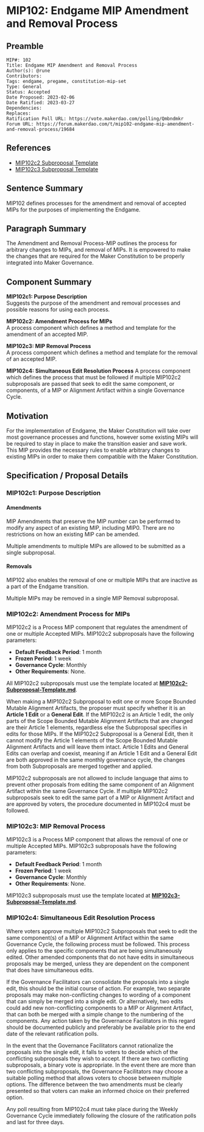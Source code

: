 # MIP102: Endgame MIP Amendment and Removal Process

## Preamble

```
MIP#: 102
Title: Endgame MIP Amendment and Removal Process
Author(s): @rune
Contributors:
Tags: endgame, pregame, constitution-mip-set
Type: General
Status: Accepted
Date Proposed: 2023-02-06
Date Ratified: 2023-03-27
Dependencies:
Replaces:
Ratification Poll URL: https://vote.makerdao.com/polling/Qmbndmkr
Forum URL: https://forum.makerdao.com/t/mip102-endgame-mip-amendment-and-removal-process/19684
```

## References

* [MIP102c2 Subproposal Template](https://github.com/makerdao/mips/blob/master/MIP102/MIP102c2-Subproposal-Template.md)
* [MIP102c3 Subproposal Template](https://github.com/makerdao/mips/blob/master/MIP102/MIP102c3-Subproposal-Template.md)

## Sentence Summary

MIP102 defines processes for the amendment and removal of accepted MIPs for the purposes of implementing the Endgame.

## Paragraph Summary

The Amendment and Removal Process-MIP outlines the process for arbitrary changes to MIPs, and removal of MIPs. It is empowered to make the changes that are required for the Maker Constitution to be properly integrated into Maker Governance.

## Component Summary

**MIP102c1: Purpose Description**  
Suggests the purpose of the amendment and removal processes and possible reasons for using each process.

**MIP102c2: Amendment Process for MIPs**  
A process component which defines a method and template for the amendment of an accepted MIP.

**MIP102c3: MIP Removal Process**  
A process component which defines a method and template for the removal of an accepted MIP.

**MIP102c4: Simultaneous Edit Resolution Process**
A process component which defines the process that must be followed if multiple MIP102c2 subproposals are passed that seek to edit the same component, or components, of a MIP or Alignment Artifact within a single Governance Cycle.

## Motivation

For the implementation of Endgame, the Maker Constitution will take over most governance processes and functions, however some existing MIPs will be required to stay in place to make the transition easier and save work. This MIP provides the necessary rules to enable arbitrary changes to existing MIPs in order to make them compatible with the Maker Constitution.

## Specification / Proposal Details

### MIP102c1: Purpose Description

#### Amendments
MIP Amendments that preserve the MIP number can be performed to modify any aspect of an existing MIP, including MIP0. There are no restrictions on how an existing MIP can be amended.

Multiple amendments to multiple MIPs are allowed to be submitted as a single subproposal.

#### Removals

MIP102 also enables the removal of one or multiple MIPs that are inactive as a part of the Endgame transition.

Multiple MIPs may be removed in a single MIP Removal subproposal.

### MIP102c2: Amendment Process for MIPs

MIP102c2 is a Process MIP component that regulates the amendment of one or multiple Accepted MIPs. MIP102c2 subproposals have the following parameters:

- **Default Feedback Period**: 1 month
- **Frozen Period**: 1 week
- **Governance Cycle**: Monthly
- **Other Requirements**: None.

All MIP102c2 subproposals must use the template located at **[MIP102c2-Subproposal-Template.md](https://github.com/makerdao/mips/blob/master/MIP102/MIP102c2-Subproposal-Template.md)**.

When making a MIP102c2 Subproposal to edit one or more Scope Bounded Mutable Alignment Artifacts, the proposer must specify whether it is an **Article 1 Edit** or a **General Edit**. If the MIP102c2 is an Article 1 edit, the only parts of the Scope Bounded Mutable Alignment Artifacts that are changed are their Article 1 elements, regardless else the Subproposal specifies in edits for those MIPs. If the MIP102c2 Subproposal is a General Edit, then it cannot modify the Article 1 elements of the Scope Bounded Mutable Alignment Artifacts and will leave them intact. Article 1 Edits and General Edits can overlap and coexist, meaning if an Article 1 Edit and a General Edit are both approved in the same monthly governance cycle, the changes from both Subproposals are merged together and applied.

MIP102c2 subproposals are not allowed to include language that aims to prevent other proposals from editing the same component of an Alignment Artifact within the same Governance Cycle. If multiple MIP102c2 subproposals seek to edit the same part of a MIP or Alignment Artifact and are approved by voters, the procedure documented in MIP102c4 must be followed.

### MIP102c3: MIP Removal Process

MIP102c3 is a Process MIP component that allows the removal of one or multiple Accepted MIPs. MIP102c3 subproposals have the following parameters:

- **Default Feedback Period**: 1 month
- **Frozen Period**: 1 week
- **Governance Cycle**: Monthly
- **Other Requirements**: None.

MIP102c3 subproposals must use the template located at **[MIP102c3-Subproposal-Template.md](https://github.com/makerdao/mips/blob/master/MIP102/MIP102c3-Subproposal-Template.md)**.

### MIP102c4: Simultaneous Edit Resolution Process

Where voters approve multiple MIP102c2 Subproposals that seek to edit the same component(s) of a MIP or Alignment Artifact within the same Governance Cycle, the following process must be followed. This process only applies to the specific components that are being simultaneously edited. Other amended components that do not have edits in simultaneous proposals may be merged, unless they are dependent on the component that does have simultaneous edits.

If the Governance Facilitators can consolidate the proposals into a single edit, this should be the initial course of action. For example, two separate proposals may make non-conflicting changes to wording of a component that can simply be merged into a single edit. Or alternatively, two edits could add new non-conflicting components to a MIP or Alignment Artifact, that can both be merged with a simple change to the numbering of the components. Any action taken by the Governance Facilitators in this regard should be documented publicly and preferably be available prior to the end date of the relevant ratification polls.

In the event that the Governance Facilitators cannot rationalize the proposals into the single edit, it falls to voters to decide which of the conflicting subproposals they wish to accept. If there are two conflicting subproposals, a binary vote is appropriate. In the event there are more than two conflicting subproposals, the Governance Facilitators may choose a suitable polling method that allows voters to choose between multiple options. The difference between the two amendments must be clearly presented so that voters can make an informed choice on their preferred option.

Any poll resulting from MIP102c4 must take place during the Weekly Governance Cycle immediately following the closure of the ratification polls and last for three days.
